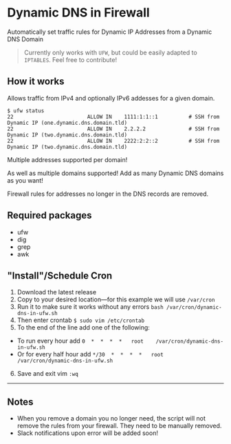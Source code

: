# Dynamic DNS in Firewall

Automatically set traffic rules for Dynamic IP Addresses from a Dynamic DNS Domain

> Currently only works with `UFW`, but could be easily adapted to `IPTABLES`. Feel free to contribute!

## How it works

Allows traffic from IPv4 and optionally IPv6 addesses for a given domain. 

```
$ ufw status
22                        ALLOW IN    1111:1:1::1          # SSH from Dynamic IP (one.dynamic.dns.domain.tld)
22                        ALLOW IN    2.2.2.2              # SSH from Dynamic IP (two.dynamic.dns.domain.tld)
22                        ALLOW IN    2222:2:2::2          # SSH from Dynamic IP (two.dynamic.dns.domain.tld)
```

Multiple addresses supported per domain!

As well as multiple domains supported! Add as many Dynamic DNS domains as you want!

Firewall rules for addresses no longer in the DNS records are removed.

## Required packages
- ufw
- dig
- grep
- awk

## "Install"/Schedule Cron 

1. Download the latest release
2. Copy to your desired location—for this example we will use `/var/cron`
3. Run it to make sure it works without any errors `bash /var/cron/dynamic-dns-in-ufw.sh`
4. Then enter crontab `$ sudo vim /etc/crontab`
5. To the end of the line add one of the following:
  - To run every hour add `0  *  *  *  *   root    /var/cron/dynamic-dns-in-ufw.sh`
  - Or for every half hour add `*/30  *  *  *  *   root    /var/cron/dynamic-dns-in-ufw.sh`
6. Save and exit vim `:wq`
  --------
## Notes

- When you remove a domain you no longer need, the script will not remove the rules from your firewall. They need to be manually removed.
- Slack notifications upon error will be added soon!


